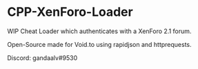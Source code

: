 # CPP-XenForo-Loader
WIP Cheat Loader which authenticates with a XenForo 2.1 forum.

 Open-Source made for Void.to using rapidjson and httprequests.

Discord: gandaalv#9530
